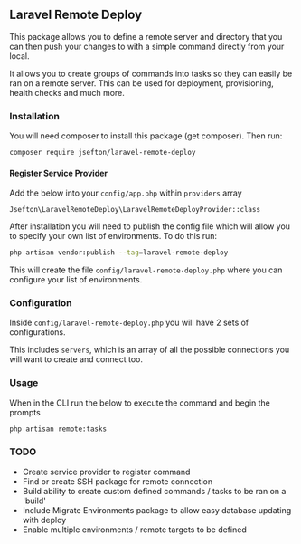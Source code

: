 ## Laravel Remote Deploy

This package allows you to define a remote server and directory that you can then push your changes to with a simple command directly from your local.

It allows you to create groups of commands into tasks so they can easily be ran on a remote server. This can be used for deployment, provisioning, health checks and much more.

### Installation

You will need composer to install this package (get composer). Then run:

```bash
composer require jsefton/laravel-remote-deploy
```

#### Register Service Provider

Add the below into your `config/app.php` within `providers` array

```
Jsefton\LaravelRemoteDeploy\LaravelRemoteDeployProvider::class
```

After installation you will need to publish the config file which will allow you to specify your own list of environments. To do this run:

```bash
php artisan vendor:publish --tag=laravel-remote-deploy
```

This will create the file `config/laravel-remote-deploy.php` where you can configure your list of environments.


### Configuration

Inside `config/laravel-remote-deploy.php` you will have 2 sets of configurations. 

This includes `servers`, which is an array of all the possible connections you will want to create and connect too.

### Usage

When in the CLI run the below to execute the command and begin the prompts

```bash
php artisan remote:tasks
```

### TODO
- Create service provider to register command
- Find or create SSH package for remote connection
- Build ability to create custom defined commands / tasks to be ran on a 'build'
- Include Migrate Environments package to allow easy database updating with deploy
- Enable multiple environments / remote targets to be defined
